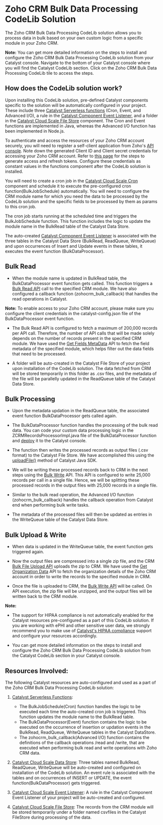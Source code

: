 
# Zoho CRM Bulk Data Processing CodeLib Solution

The Zoho CRM Bulk Data Processing CodeLib solution allows you to process data in bulk based on your own custom logic from a specific module in your Zoho CRM.

**Note:** You can get more detailed information on the steps to install and configure the Zoho CRM Bulk Data Processing CodeLib solution from your Catalyst console. Navigate to the bottom of your Catalyst console where you will find the Catalyst CodeLib section. Click on the Zoho CRM Bulk Data Processing CodeLib tile to access the steps.

## How does the CodeLib solution work?

Upon installing this CodeLib solution, pre-defined Catalyst components specific to the solution will be automatically configured in your project. These include three [Catalyst Serverless functions](https://catalyst.zoho.com/help/functions.html) (Cron, Event, and Advanced I/O), a rule in the [Catalyst Component Event Listener](https://docs.catalyst.zoho.com/en/cloud-scale/help/event-listeners/component-event-listeners/), and a folder in the [Catalyst Cloud Scale File Store](https://catalyst.zoho.com/help/file-store.html) component. The Cron and Event functions are implemented in Java, whereas the Advanced I/O function has been implemented in Node.js.

To authenticate and access the resources of your Zoho CRM account securely, you will need to register a self-client application from Zoho's [API console](https://api-console.zoho.com/). Note down the generated Client ID and Client secret credentials for accessing your Zoho CRM account. Refer to [this page](https://catalyst.zoho.com/help/api/introduction/access-and-refresh.html) for the steps to generate access and refresh tokens. Configure these credentials as constant values in the functions component after the CodeLib solution is installed.

You will need to create a cron job in the [Catalyst Cloud Scale Cron](https://docs.catalyst.zoho.com/en/cloud-scale/help/cron/introduction/) component and schedule it to execute the pre-configured cron function(BulkJobSchedule) automatically. You will need to configure the CRM module name for which you need the data to be processed by the CodeLib solution and the specific fields to be processed by them as params to this cron job.

The cron job starts running at the scheduled time and triggers the BulkJobSchedule function. This function includes the logic to update the module name in the BulkRead table of the Catalyst Data Store. 

The auto-created [Catalyst Component Event Listener](https://docs.catalyst.zoho.com/en/cloud-scale/help/event-listeners/component-event-listeners/) is associated with the three tables in the Catalyst Data Store (BulkRead, ReadQueue, WriteQueue) and upon occurrences of Insert and Update events in these tables, it executes the event function (BulkDataProcessor).

## Bulk Read

- When the module name is updated in BulkRead table, the BulkDataProcessor event function gets called. This function triggers a [Bulk Read API](https://www.zoho.com/crm/developer/docs/api/v5/bulk-read/create-job.html) call to the specified CRM module. We have also configured a callback function (zohocrm_bulk_callback) that handles the read operations in Catalyst.

**Note:** To enable access to your Zoho CRM account, please make sure you configure the client credentials in the catalyst-config.json file of the BulkDataProcessor event function.

- The Bulk Read API is configured to fetch a maximum of 200,000 records per API call. Therefore, the number of API calls that will be made solely depends on the number of records present in the specified CRM module. We have used the [Get Fields MetaData](https://www.zoho.com/crm/developer/docs/api/v5/field-meta.html) API to fetch the field metadata of the specified module, which helps filter out the data fields that need to be processed.

- A folder will be auto-created in the Catalyst File Store of your project upon installation of the CodeLib solution. The data fetched from CRM will be stored temporarily in this folder as .csv files, and the metadata of the file will be parallelly updated in the ReadQueue table of the Catalyst Data Store.

## Bulk Processing

- Upon the metadata updation in the ReadQueue table, the associated event function BulkDataProcessor gets called again.

- The BulkDataProcessor function handles the processing of the bulk read data. You can code your custom data processing logic in the ZCRMRecordsProcessorImpl.java file of the BulkDataProcessor function and [deploy](https://catalyst.zoho.com/help/cli-deploy.html) it to the Catalyst console.

- The function then writes the processed records as output files (.csv format) to the Catalyst File Store. We have accomplished this using the [uploadFile()](https://docs.catalyst.zoho.com/en/sdk/java/v1/cloud-scale/file-store/upload-file/) method of Catalyst Java SDK.

- We will be writing these processed records back to CRM in the next steps using the [Bulk Write](https://www.zoho.com/crm/developer/docs/api/v5/bulk-write/create-job.html) API. This API is configured to write 25,000 records per call in a single file. Hence, we will be splitting these processed records in the output files with 25,000 records in a single file.

- Similar to the bulk read operation, the Advanced I/O function (zohocrm_bulk_callback) handles the callback operation from Catalyst end when performing bulk write tasks.

- The metadata of the processed files will then be updated as entries in the WriteQueue table of the Catalyst Data Store.

## Bulk Upload & Write

- When data is updated in the WriteQueue table, the event function gets triggered again.

- Now the output files are compressed into a single zip file, and the CRM [Bulk File Upload API](https://www.zoho.com/crm/developer/docs/api/v3/bulk-write/upload-file.html) uploads the zip to CRM. We have used the [Get Organization Data](https://www.zoho.com/crm/developer/docs/api/v5/get-org-data.html) API to fetch the organization details of the Zoho CRM account in order to write the records to the specified module in CRM.

- Once the file is uploaded to CRM, the [Bulk Write API](https://www.zoho.com/crm/developer/docs/api/v5/bulk-write/create-job.html) will be called. On API execution, the zip file will be unzipped, and the output files will be written back to the CRM module.

**Note:**

- The support for HIPAA compliance is not automatically enabled for the Catalyst resources pre-configured as a part of this CodeLib solution. If you are working with ePHI and other sensitive user data, we strongly recommend you to make use of [Catalyst's HIPAA compliance](https://catalyst.zoho.com/help/hipaa-compliance.html) support and configure your resources accordingly.

- You can get more detailed information on the steps to install and configure the Zoho CRM Bulk Data Processing CodeLib solution from the Catalyst CodeLib section in your Catalyst console.

## Resources Involved:

The following Catalyst resources are auto-configured and used as a part of the Zoho CRM Bulk Data Processing CodeLib solution:

1. [Catalyst Serverless Functions](https://catalyst.zoho.com/help/functions.html):
   - The BulkJobSchedule(Cron) function handles the logic to be executed each time the auto-created cron job is triggered. This function updates the module name to the BulkRead table.
   - The BulkDataProcessor(Event) function contains the logic to be executed on the occurrence of insertion or updation events in the BulkRead, ReadQueue, WriteQueue tables in the Catalyst DataStore.
   - The zohocrm_bulk_callback(Advanced I/O) function contains the definitions of the callback operations /read and /write, that are executed when performing bulk read and write operations with Zoho CRM data.

2. [Catalyst Cloud Scale Data Store](https://docs.catalyst.zoho.com/en/cloud-scale/help/data-store/introduction/): Three tables named BulkRead, ReadQueue, WriteQueue will be auto-created and configured on installation of the CodeLib solution. An event rule is associated with the tables and on occurrences of INSERT or UPDATE, the event function(BulkDataProcessor) gets triggered.

3. [Catalyst Cloud Scale Event Listener](https://catalyst.zoho.com/help/event-listeners.html): A rule in the Catalyst Component Event Listener of your project will be auto-created and configured.

4. [Catalyst Cloud Scale File Store](https://catalyst.zoho.com/help/file-store.html): The records from the CRM module will be stored temporarily under a folder named csvfiles in the Catalyst FileStore during processing of the data.
